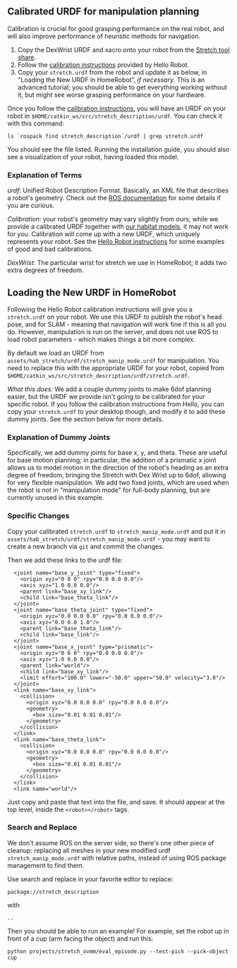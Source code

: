## Calibrated URDF for manipulation planning

Calibration is crucial for good grasping performance on the real robot, and will also improve performance of heuristic methods for navigation.

  1. Copy the DexWrist URDF and xacro onto your robot from the [Stretch tool share](https://github.com/hello-robot/stretch_tool_share/tree/master/tool_share/stretch_dex_wrist).
  1. Follow the [calibration instructions](https://github.com/hello-robot/stretch_ros/tree/master/stretch_calibration) provided by Hello Robot.
  1. Copy your `stretch.urdf` from the robot and update it as below, in "Loading the New URDF in HomeRobot", *if necessary*. This is an advanced tutorial; you should be able to get everything working without it, but might see worse grasping performance on your hardware.

Once you follow the [calibration instructions](https://github.com/hello-robot/stretch_ros/tree/master/stretch_calibration), you will have an URDF on your robot in `$HOME/catkin_ws/src/stretch_description/urdf`. You can check it with this command:
```
ls `rospack find stretch_description`/urdf | grep stretch.urdf
```
You should see the file listed. Running the installation guide, you should also see a visualization of your robot, having loaded this model.

### Explanation of Terms

*urdf*: Unified Robot Description Format. Basically, an XML file that describes a robot's geometry. Check out the [ROS documentation](https://docs.ros.org/en/foxy/Tutorials/Intermediate/URDF/URDF-Main.html) for some details if you are curious.

*Calibration*: your robot's geometry may vary slightly from ours; while we provide a calibrated URDF together with [our habitat models](https://github.com/cpaxton/hab_stretch), it may not work for you. Calibration will come up with a new URDF, which uniquely represents your robot. See the [Hello Robot instructions](https://github.com/hello-robot/stretch_ros/tree/master/stretch_calibration) for some examples of good and bad calibrations.

*DexWrist*: The particular wrist for stretch we use in HomeRobot; it adds two extra degrees of freedom.

## Loading the New URDF in HomeRobot

Following the Hello Robot calibration instructions will give you a `stretch.urdf` on your robot. We use this URDF to publish the robot's head pose, and for SLAM - meaning that navigation will work fine if this is all you do. However, manipulation is run on the server, and does not use ROS to load robot parameters - which makes things a bit more complex.

By default we load an URDF from `assets/hab_stretch/urdf/stretch_manip_mode.urdf` for manipulation. You need to replace this with the appropriate URDF for your robot, copied from `$HOME/catkin_ws/src/stretch_description/urdf/stretch.urdf`.

*What this does:* We add a couple dummy joints to make 6dof planning easier, but the URDF we provide isn't going to be calibrated for your specific robot. If you follow the calibration instructions from Hello, you can copy your `stretch.urdf` to your desktop though, and modify it to add these dummy joints. See the section below for more details.

### Explanation of Dummy Joints

Specifically, we add dummy joints for base x, y, and theta. These are useful for base motion planning; in particular, the addition of a prismatic x joint allows us to model motion in the direction of the robot's heading as an extra degree of freedom, bringing the Stretch with Dex Wrist up to 6dof, allowing for very flexible manipulation. We add two fixed joints, which are used when the robot is not in "manipulation mode" for full-body planning, but are currently unused in this example.


### Specific Changes

Copy your calibrated `stretch.urdf` to `stretch_manip_mode.urdf` and put it in `assets/hab_stretch/urdf/stretch_manip_mode.urdf` - you may want to create a new branch via `git` and commit the changes.

Then we add these links to the urdf file:
```
  <joint name="base_y_joint" type="fixed">
    <origin xyz="0 0 0" rpy="0.0 0.0 0.0"/>
    <axis xyz="1.0 0.0 0.0"/>
    <parent link="base_xy_link"/>
    <child link="base_theta_link"/>
  </joint>
  <joint name="base_theta_joint" type="fixed">
    <origin xyz="0.0 0.0 0.0" rpy="0.0 0.0 0.0"/>
    <axis xyz="0.0 0.0 1.0"/>
    <parent link="base_theta_link"/>
    <child link="base_link"/>
  </joint>
  <joint name="base_x_joint" type="prismatic">
    <origin xyz="0 0 0" rpy="0.0 0.0 0.0"/>
    <axis xyz="1.0 0.0 0.0"/>
    <parent link="world"/>
    <child link="base_xy_link"/>
    <limit effort="100.0" lower="-50.0" upper="50.0" velocity="3.0"/>
  </joint>
  <link name="base_xy_link">
    <collision>
      <origin xyz="0.0 0.0 0.0" rpy="0.0 0.0 0.0"/>
      <geometry>
        <box size="0.01 0.01 0.01"/>
      </geometry>
    </collision>
  </link>
  <link name="base_theta_link">
    <collision>
      <origin xyz="0.0 0.0 0.0" rpy="0.0 0.0 0.0"/>
      <geometry>
        <box size="0.01 0.01 0.01"/>
      </geometry>
    </collision>
  </link>
  <link name="world"/>
```

Just copy and paste that text into the file, and save. It should appear at the top level, inside the `<robot></robot>` tags.

### Search and Replace

We don't assume ROS on the server side, so there's one other piece of cleanup: replacing all meshes in your new modified urdf `stretch_manip_mode.urdf` with relative paths, instead of using ROS package management to find them.

Use search and replace in your favorite editor to replace:
```
package://stretch_description
```
with
```
..
```

Then you should be able to run an example! For example, set the robot up in front of a cup (arm facing the object) and run this:
```
python projects/stretch_ovmm/eval_episode.py --test-pick --pick-object cup
```
